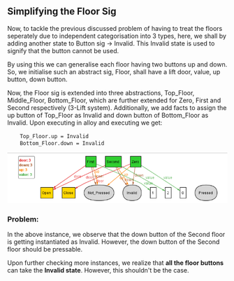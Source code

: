 ## Simplifying the Floor Sig

Now, to tackle the previous discussed problem of having to treat the floors seperately due to independent categorisation into 3 types, here, we shall by adding another state to Button sig -> Invalid. This Invalid state is used to signify that the button cannot be used. 

By using this we can generalise each floor having two buttons up and down. So, we initialise such an abstract sig, Floor, shall have a lift door, value, up button, down button. 

Now, the Floor sig is extended into three abstractions, Top_Floor, Middle_Floor, Bottom_Floor, which are further extended for Zero, First and Second respectively (3-Lift system). Additionally, we add facts to assign the up button of Top_Floor as Invalid and down button of Bottom_Floor as Invalid. Upon executing in alloy and executing we get:
```
	Top_Floor.up = Invalid
	Bottom_Floor.down = Invalid
```

![Alloy_Diagram](2_Floor.png)  

### **Problem:**
In the above instance, we observe that the down button of the Second floor is getting instantiated as Invalid. However, the down button of the Second floor should be pressable.

Upon further checking more instances, we realize that **all the floor buttons** can take the **Invalid state**. However, this shouldn't be the case.
